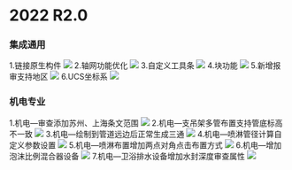 # 2022 R2.0
### 集成通用
1.链接原生构件
![](images/screenshot_1656323413908.png)
2.轴网功能优化
![](images/screenshot_1656323449533.png)
3.自定义工具条
![](images/screenshot_1656323468746.png)
4.块功能
![](images/screenshot_1656323488302.png)
5.新增报审支持地区
![](images/screenshot_1656323508979.png)
6.UCS坐标系
![](images/screenshot_1656323527871.png)
<br/>
### 机电专业
1.机电—审查添加苏州、上海条文范围
![](images/screenshot_1656378247026.png)
2.机电—支吊架多管布置支持管底标高不一致
![](images/screenshot_1656378355956.png)
3.机电—绘制到管道远边后正常生成三通
![](images/screenshot_1656378386698.png)
4.机电—喷淋管径计算自定义参数设置
![](images/screenshot_1656378425380.png)
5.机电—喷淋布置增加两点对角点击布置方式
![](images/screenshot_1656378459360.png)
6.机电—增加泡沫比例混合器设备
![](images/screenshot_1656378496557.png)
7.机电—卫浴排水设备增加水封深度审查属性
![](images/screenshot_1656378572044.png) 
